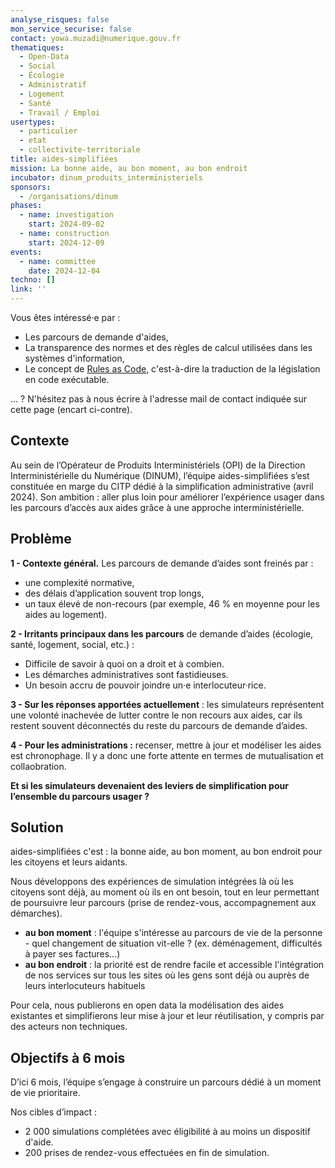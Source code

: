 ```yaml
---
analyse_risques: false
mon_service_securise: false
contact: yowa.muzadi@numerique.gouv.fr
thematiques:
  - Open-Data
  - Social
  - Écologie
  - Administratif
  - Logement
  - Santé
  - Travail / Emploi
usertypes:
  - particulier
  - etat
  - collectivite-territoriale
title: aides-simplifiées
mission: La bonne aide, au bon moment, au bon endroit
incubator: dinum_produits_interministeriels
sponsors:
  - /organisations/dinum
phases:
  - name: investigation
    start: 2024-09-02
  - name: construction
    start: 2024-12-09
events:
  - name: committee
    date: 2024-12-04
techno: []
link: ''
---
```

Vous êtes intéressé·e par :
- Les parcours de demande d'aides,
- La transparence des normes et des règles de calcul utilisées dans les systèmes d'information,
- Le concept de [Rules as Code](https://www.oecd.org/fr/publications/dechiffrer-le-code_027bac0e-fr.html), c'est-à-dire la traduction de la législation en code exécutable.

... ? N'hésitez pas à nous écrire à l'adresse mail de contact indiquée sur cette page (encart ci-contre).

## Contexte

Au sein de l’Opérateur de Produits Interministériels (OPI) de la Direction Interministérielle du Numérique (DINUM), l’équipe aides-simplifiées s’est constituée en marge du CITP dédié à la simplification administrative (avril 2024). Son ambition : aller plus loin pour améliorer l’expérience usager dans les parcours d’accès aux aides grâce à une approche interministérielle.

## Problème

**1 - Contexte général.** Les parcours de demande d’aides sont freinés par :
- une complexité normative,
- des délais d’application souvent trop longs,
- un taux élevé de non-recours (par exemple, 46 % en moyenne pour les aides au logement).

**2 - Irritants principaux dans les parcours** de demande d’aides (écologie, santé, logement, social, etc.) :
- Difficile de savoir à quoi on a droit et à combien.
- Les démarches administratives sont fastidieuses.
- Un besoin accru de pouvoir joindre un·e interlocuteur·rice.

**3 - Sur les réponses apportées actuellement** : les simulateurs représentent une volonté inachevée de lutter contre le non recours aux aides, car ils restent souvent déconnectés du reste du parcours de demande d’aides. 

**4 - Pour les administrations :** recenser, mettre à jour et modéliser les aides est chronophage. Il y a donc une forte attente en termes de mutualisation et collaobration.

**Et si les simulateurs devenaient des leviers de simplification pour l’ensemble du parcours usager ?** 

## Solution

aides-simplifiées c'est : la bonne aide, au bon moment, au bon endroit pour les citoyens et leurs aidants. 

Nous développons des expériences de simulation intégrées là où les citoyens sont déjà, au moment où ils en ont besoin, tout en leur permettant de poursuivre leur parcours (prise de rendez-vous, accompagnement aux démarches).

* **au bon moment** : l'équipe s'intéresse au parcours de vie de la personne - quel changement de situation vit-elle ? (ex. déménagement, difficultés à payer ses factures...)
* **au bon endroit** : la priorité est de rendre facile et accessible l'intégration de nos services sur tous les sites où les gens sont déjà ou auprès de leurs interlocuteurs habituels
 
Pour cela, nous publierons en open data la modélisation des aides existantes et simplifierons leur mise à jour et leur réutilisation, y compris par des acteurs non techniques.

## Objectifs à 6 mois

D’ici 6 mois, l’équipe s’engage à construire un parcours dédié à un moment de vie prioritaire.

Nos cibles d’impact :
- 2 000 simulations complétées avec éligibilité à au moins un dispositif d'aide.
 - 200 prises de rendez-vous effectuées en fin de simulation.